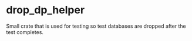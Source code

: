 # drop_dp_helper

Small crate that is used for testing so test databases are dropped after the test completes.